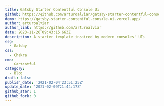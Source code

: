 ```yaml
---
title: Gatsby Starter Contentful Console Ui
github: https://github.com/arturoalviar/gatsby-starter-contentful-console-ui
demo: https://gatsby-starter-contentful-console-ui.vercel.app/
author: arturoalviar
author_link: https://github.com/arturoalviar
date: 2023-11-26T09:43:15.663Z
description: A starter template inspired by modern consoles' UIs
ssg:
  - Gatsby
css:
  - Chakra
cms:
  - Contentful
category:
  - Blog
draft: false
publish_date: '2021-02-04T23:51:25Z'
update_date: '2021-02-09T21:44:17Z'
github_star: 1
github_fork: 0
---
```

